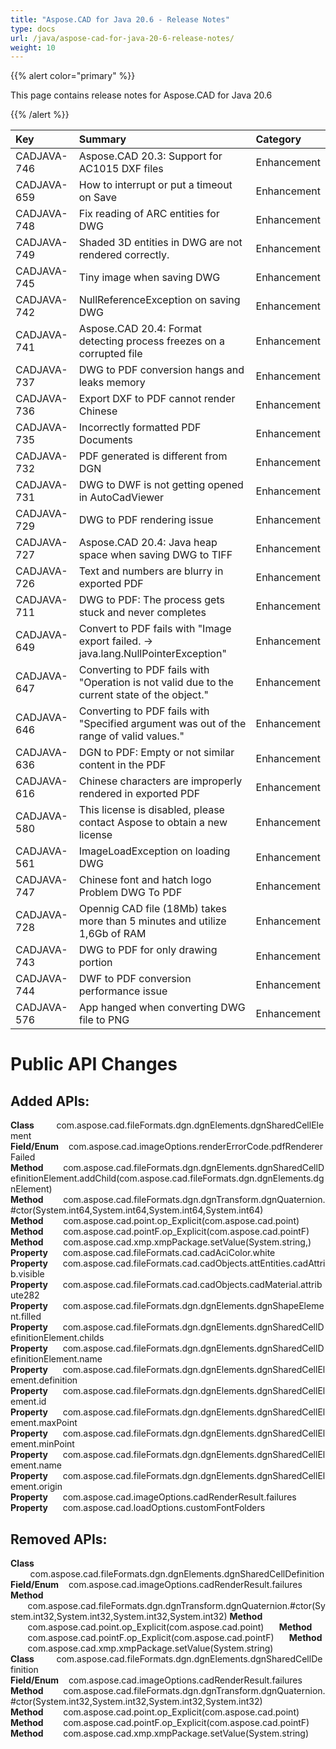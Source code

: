 ```yaml
---
title: "Aspose.CAD for Java 20.6 - Release Notes"
type: docs
url: /java/aspose-cad-for-java-20-6-release-notes/
weight: 10
---
```


{{% alert color="primary" %}} 

This page contains release notes for Aspose.CAD for Java 20.6

{{% /alert %}} 

|**Key**|**Summary**|**Category**|
| :- | :- | :- |
|CADJAVA-746|Aspose.CAD 20.3: Support for AC1015 DXF files|Enhancement|
|CADJAVA-659|How to interrupt or put a timeout on Save|Enhancement|
|CADJAVA-748|Fix reading of ARC entities for DWG|Enhancement|
|CADJAVA-749|Shaded 3D entities in DWG are not rendered correctly.|Enhancement|
|CADJAVA-745|Tiny image when saving DWG|Enhancement|
|CADJAVA-742|NullReferenceException on saving DWG|Enhancement|
|CADJAVA-741|Aspose.CAD 20.4: Format detecting process freezes on a corrupted file|Enhancement|
|CADJAVA-737|DWG to PDF conversion hangs and leaks memory|Enhancement|
|CADJAVA-736|Export DXF to PDF cannot render Chinese|Enhancement|
|CADJAVA-735|Incorrectly formatted PDF Documents|Enhancement|
|CADJAVA-732|PDF generated is different from DGN|Enhancement|
|CADJAVA-731|DWG to DWF is not getting opened in AutoCadViewer|Enhancement|
|CADJAVA-729|DWG to PDF rendering issue|Enhancement|
|CADJAVA-727|Aspose.CAD 20.4: Java heap space when saving DWG to TIFF|Enhancement|
|CADJAVA-726|Text and numbers are blurry in exported PDF|Enhancement|
|CADJAVA-711|DWG to PDF: The process gets stuck and never completes|Enhancement|
|CADJAVA-649|Convert to PDF fails with "Image export failed. -> java.lang.NullPointerException"|Enhancement|
|CADJAVA-647|Converting to PDF fails with "Operation is not valid due to the current state of the object."|Enhancement|
|CADJAVA-646|Converting to PDF fails with "Specified argument was out of the range of valid values."|Enhancement|
|CADJAVA-636|DGN to PDF: Empty or not similar content in the PDF |Enhancement|
|CADJAVA-616|Chinese characters are improperly rendered in exported PDF|Enhancement|
|CADJAVA-580|This license is disabled, please contact Aspose to obtain a new license|Enhancement|
|CADJAVA-561|ImageLoadException on loading DWG|Enhancement|
|CADJAVA-747|Chinese font and hatch logo Problem DWG To PDF|Enhancement|
|CADJAVA-728|Opennig CAD file (18Mb) takes more than 5 minutes and utilize 1,6Gb of RAM|Enhancement|
|CADJAVA-743|DWG to PDF for only drawing portion|Enhancement|
|CADJAVA-744|DWF to PDF conversion performance issue|Enhancement|
|CADJAVA-576|App hanged when converting DWG file to PNG|Enhancement|
# **Public API Changes**
## **Added APIs:**
**Class**         com.aspose.cad.fileFormats.dgn.dgnElements.dgnSharedCellElement
**Field/Enum**    com.aspose.cad.imageOptions.renderErrorCode.pdfRendererFailed
**Method**        com.aspose.cad.fileFormats.dgn.dgnElements.dgnSharedCellDefinitionElement.addChild(com.aspose.cad.fileFormats.dgn.dgnElements.dgnElement)
**Method**        com.aspose.cad.fileFormats.dgn.dgnTransform.dgnQuaternion.#ctor(System.int64,System.int64,System.int64,System.int64)
**Method**        com.aspose.cad.point.op_Explicit(com.aspose.cad.point)   
**Method**        com.aspose.cad.pointF.op_Explicit(com.aspose.cad.pointF)   
**Method**        com.aspose.cad.xmp.xmpPackage.setValue(System.string,)
**Property**      com.aspose.cad.fileFormats.cad.cadAciColor.white
**Property**      com.aspose.cad.fileFormats.cad.cadObjects.attEntities.cadAttrib.visible
**Property**      com.aspose.cad.fileFormats.cad.cadObjects.cadMaterial.attribute282
**Property**      com.aspose.cad.fileFormats.dgn.dgnElements.dgnShapeElement.filled
**Property**      com.aspose.cad.fileFormats.dgn.dgnElements.dgnSharedCellDefinitionElement.childs
**Property**      com.aspose.cad.fileFormats.dgn.dgnElements.dgnSharedCellDefinitionElement.name
**Property**      com.aspose.cad.fileFormats.dgn.dgnElements.dgnSharedCellElement.definition
**Property**      com.aspose.cad.fileFormats.dgn.dgnElements.dgnSharedCellElement.id
**Property**      com.aspose.cad.fileFormats.dgn.dgnElements.dgnSharedCellElement.maxPoint
**Property**      com.aspose.cad.fileFormats.dgn.dgnElements.dgnSharedCellElement.minPoint
**Property**      com.aspose.cad.fileFormats.dgn.dgnElements.dgnSharedCellElement.name
**Property**      com.aspose.cad.fileFormats.dgn.dgnElements.dgnSharedCellElement.origin
**Property**      com.aspose.cad.imageOptions.cadRenderResult.failures
**Property**      com.aspose.cad.loadOptions.customFontFolders
## **Removed APIs:**
**Class**         com.aspose.cad.fileFormats.dgn.dgnElements.dgnSharedCellDefinition
**Field/Enum**    com.aspose.cad.imageOptions.cadRenderResult.failures
**Method**        com.aspose.cad.fileFormats.dgn.dgnTransform.dgnQuaternion.#ctor(System.int32,System.int32,System.int32,System.int32)
**Method**        com.aspose.cad.point.op_Explicit(com.aspose.cad.point)   
**Method**        com.aspose.cad.pointF.op_Explicit(com.aspose.cad.pointF)   
**Method**        com.aspose.cad.xmp.xmpPackage.setValue(System.string)
**Class**         com.aspose.cad.fileFormats.dgn.dgnElements.dgnSharedCellDefinition
**Field/Enum**    com.aspose.cad.imageOptions.cadRenderResult.failures
**Method**        com.aspose.cad.fileFormats.dgn.dgnTransform.dgnQuaternion.#ctor(System.int32,System.int32,System.int32,System.int32)
**Method**        com.aspose.cad.point.op_Explicit(com.aspose.cad.point)   
**Method**        com.aspose.cad.pointF.op_Explicit(com.aspose.cad.pointF)   
**Method**        com.aspose.cad.xmp.xmpPackage.setValue(System.string)
